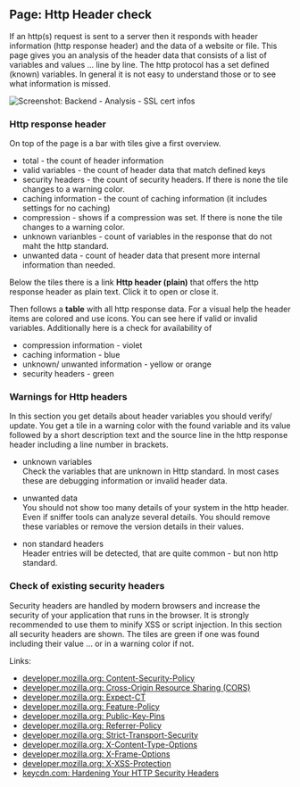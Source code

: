 ## Page: Http Header check

If an http(s) request is sent to a server then it responds with header information (http response header) and the data of a website or file.
This page gives you an analysis of the header data that consists of a list of variables and values ... line by line. The http protocol has a set defined (known) variables. In general it is not easy to understand those or to see what information is missed.

![Screenshot: Backend - Analysis - SSL cert infos](/images/usage-03-analysis-http-response-header.png)

### Http response header

On top of the page is a bar with tiles give a first overview.

* total - the count of header information
* valid variables - the count of header data that match defined keys
* security headers - the count of security headers. If there is none the tile changes to a warning color.
* caching information - the count of caching information (it includes settings for no caching)
* compression - shows if a compression was set. If there is none the tile changes to a warning color.
* unknown varianbles - count of variables in the response that do not maht the http standard.
* unwanted data - count of header data that present more internal information than needed.

Below the tiles there is a link **Http header (plain)** that offers the http response header as plain text. Click it to open or close it.

Then follows a **table** with all http response data. For a visual help the header items are colored and use icons. You can see here if valid or invalid variables.
Additionally here is a check for availability of

* compression information - violet
* caching information - blue
* unknown/ unwanted information - yellow or orange
* security headers - green

### Warnings for Http headers

In this section you get details about header variables you should verify/ update. You get a tile in a warning color with the found variable and its value followed by a short description text and the source line in the http response header including a line number in brackets.

* unknown variables\
Check the variables that are unknown in Http standard. In most cases these are debugging information or invalid header data.

* unwanted data\
You should not show too many details of your system in the http header. Even if sniffer tools can analyze several details. You should remove these variables or remove the version details in their values.

* non standard headers\
Header entries will be detected, that are quite common - but non http standard.

### Check of existing security headers

Security headers are handled by modern browsers and increase the security of your application that runs in the browser. It is strongly recommended to use them to minify XSS or script injection.
In this section all security headers are shown. The tiles are green if one was found including their value ... or in a warning color if not.

Links:

* [developer.mozilla.org: Content-Security-Policy](https://developer.mozilla.org/en-US/docs/Web/HTTP/Headers/Content-Security-Policy)
* [developer.mozilla.org: Cross-Origin Resource Sharing (CORS)](https://developer.mozilla.org/en-US/docs/Web/HTTP/CORS)
* [developer.mozilla.org: Expect-CT](https://developer.mozilla.org/en-US/docs/Web/HTTP/Headers/Expect-CT)
* [developer.mozilla.org: Feature-Policy](https://developer.mozilla.org/en-US/docs/Web/HTTP/Headers/Feature-Policy)
* [developer.mozilla.org: Public-Key-Pins](https://developer.mozilla.org/en-US/docs/Web/HTTP/Headers/Public-Key-Pins)
* [developer.mozilla.org: Referrer-Policy](https://developer.mozilla.org/en-US/docs/Web/HTTP/Headers/Referrer-Policy)
* [developer.mozilla.org: Strict-Transport-Security](https://developer.mozilla.org/en-US/docs/Web/HTTP/Headers/Strict-Transport-Security)
* [developer.mozilla.org: X-Content-Type-Options](https://developer.mozilla.org/en-US/docs/Web/HTTP/Headers/X-Content-Type-Options)
* [developer.mozilla.org: X-Frame-Options](https://developer.mozilla.org/en-US/docs/Web/HTTP/Headers/X-Frame-Options)
* [developer.mozilla.org: X-XSS-Protection](https://developer.mozilla.org/en-US/docs/Web/HTTP/Headers/X-XSS-Protection)
* [keycdn.com: Hardening Your HTTP Security Headers](https://www.keycdn.com/blog/http-security-headers)
